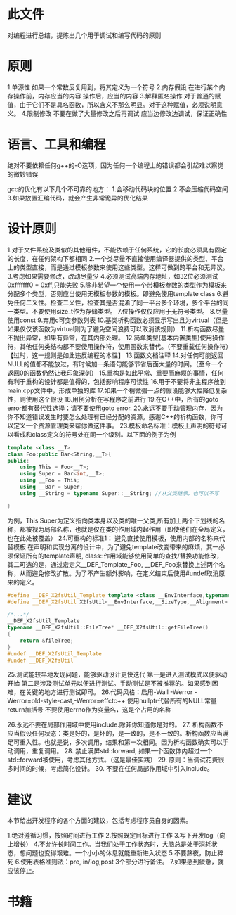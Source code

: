 # 此文件
对编程进行总结，提炼出几个用于调试和编写代码的原则

# 原则
1.单源性
如果一个常数反复用到，将其定义为一个符号
2.内存假设
在进行某个内存操作前，内存应当的内容
操作后，应当的内容
3.解释匿名操作
对于普通的赋值，由于它们不是具名函数，所以含义不那么明显。对于这种赋值，必须说明意义。
4.限制修改
不要在做了大量修改之后再调试
应当边修改边调试，保证正确性

# 语言、工具和编程
绝对不要依赖任何g++的-O选项，因为任何一个编程上的错误都会引起难以察觉的微妙错误

gcc的优化有以下几个不可靠的地方：
1.会移动代码块的位置
2.不会压缩代码空间
3.如果放置汇编代码，就会产生非常诡异的优化结果

# 设计原则
1.对于文件系统及类似的其他组件，不能依赖于任何系统，它的长度必须具有固定的长度，在任何架构下都相同
2.一个类尽量不直接使用编译器提供的类型、平台上的类型直接，而是通过模板参数来使用这些类型。这样可做到跨平台和无异议。
3.考虑如果需要修改，改动尽量少
4.必须测试高端内存地址，如32位必须测试0xfffffff0 + 0xff,只能失败
5.除非希望一个使用一个带模板参数的类型作为模板来分配多个类型，否则应当使用无模板参数的模板。即避免使用template <class> class
6.避免任何二义性。检查二义性，检查其是否混淆了同一平台多个环境，多个平台的同一类型。不要使用size_t作为存储类型。
7.位操作仅仅应用于无符号类型。
8.尽量使用const
9.弃用c可变参数列表
10.基类析构函数必须显示写出且为virtual（但是如果仅仅该函数为virtual则为了避免空间浪费可以取消该规则）
11.析构函数尽量不抛出异常，如果有异常，在其内部处理。
12.简单类型(基本内置类型)使用操作符，其他任何类结构都不要使用操作符，使用函数来替代。（不要重载任何操作符）【过时，这一规则是如此违反编程的本性】
13.函数文档注释
14.对任何可能返回NULL的值都不能放过，有时候加一条语句能够节省后面大量的时间。（至今一个返回0的函数仍然让我印象深刻）
15.重构是如此平常、重要而麻烦的事情，任何有利于重构的设计都是值得的，包括影响程序可读性
16.用于不要将非主程序放到main.cpp文件中，形成单独的库
17.如果一个稍微强一点的假设能够大幅降低复杂性，则使用这个假设
18.用例分析在写程序之前进行
19.在C++中，所有的goto error都有替代性选择；请不要使用goto error.
20.永远不要手动管理内存，因为你不知道错误发生时要怎么处理有已经分配的资源。感谢C++的析构函数，你可以定义一个资源管理类来帮你做这件事。
23.模板命名标准：模板上声明的符号可以看成和class定义的符号处在同一个级别。以下面的例子为例
```c++
template <class __T>
class Foo:public Bar<String,__T>{
public:
    using This = Foo<__T>;
    using Super = Bar<int,__T>;
    using __Foo = This;
    using __Bar = Super;
    using __String = typename Super::__String; //从父类继承，也可以不写

}
```
为例，This Super为定义指向类本身以及类的唯一父类,所有加上两个下划线的名称，都被视为局部名称，也就是仅在类的作用域内起作用（即使他们在全局定义，也在此处被覆盖）
24.可重构的标准1： 避免直接使用模板，使用内部的名称来代替模板
在声明和实现分离的设计中，为了避免template改变带来的麻烦，其一必须保证所有的template声明, class::作用域能够使用简单的查找/替换功能修改，其二可选的是，通过宏定义__DEF_Template_Foo, __DEF_Foo来替换上述两个名称，从而避免修改扩散。为了不产生额外影响，在定义结束后使用#undef取消原来的定义。
```c++
#define __DEF_X2fsUtil_Template template <class __EnvInterface,typename __SizeType,int __Alignment>
#define __DEF_X2fsUtil X2fsUtil<__EnvInterface,__SizeType,__Alignment>

/*...*/
__DEF_X2fsUtil_Template
typename __DEF_X2fsUtil::FileTree* __DEF_X2fsUtil::getFileTree()
{
    return &fileTree;
}
#undef __DEF_X2fsUtil_Template
#undef __DEF_X2fsUtil
```
25.测试能较早地发现问题，能够驱动设计更快迭代
第一是进入测试模式以便驱动开始
第二是涉及测试单元以便进行测试。手动测试是不被推荐的。如果感到困难，在关键的地方进行测试即可。
26.代码风格：启用-Wall -Werror -Werror=old-style-cast,-Werror=effctc++
使用nullptr代替所有的NULL常量
return加括号
不要使用errno作为变量名，这是个占用的名称

26.永远不要在局部作用域中使用include.除非你知道你是对的。
27. 析构函数不应当假设任何状态：类是好的，是坏的，是一致的，是不一致的。析构函数应当满足可重入性。也就是说，多次调用，结果和第一次相同。因为析构函数确实可以手动调用，重复调用。
28. 禁止满屏std::forward, 如果一个函数体内超过一个std::forward被使用，考虑其他方式。（这是最佳实践）
29. 原则：当调试花费很多时间的时候，考虑简化设计。
30. 不要在任何局部作用域中引入include。
# 建议
本节给出开发程序的各个方面的建议，包括考虑程序员自身的因素。

1.绝对遵循习惯，按照时间进行工作
2.按照既定目标进行工作
3.写下开发log（向上增长）
4.不允许长时间工作。当我们处于工作状态时，大脑总是处于消耗状态，想问题也变得艰难。一个小小的休息就能重新进入状态
5.不要熬夜，防止猝死
6.使用表格准则法：pre, in/log,post  3个部分进行备注。
7.如果感到疲惫，就应该停止。

# 书籍